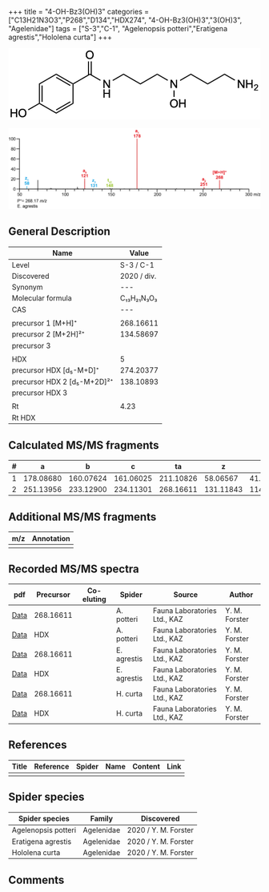+++
title = "4-OH-Bz3(OH)3"
categories = ["C13H21N3O3","P268","D134","HDX274",
"4-OH-Bz3(OH)3","3(OH)3",
"Agelenidae"]
tags = ["S-3","C-1",
"Agelenopsis potteri","Eratigena agrestis","Hololena curta"]
+++

![](/img/4-OH-Bz3(OH)3.png)

![](/img_MSMS/268_4-OH-Bz3(OH)3_Ea.png?classes=border)

## General Description

| Name                        | Value       |
|-----------------------------|-------------|
| Level                       | S-3 / C-1   |
| Discovered                  | 2020 / div. |
| Synonym                     | ---         |
| Molecular formula           | C₁₃H₂₁N₃O₃  |
| CAS                         | ---         |
|                             |             |
| precursor 1 [M+H]⁺          | 268.16611   |
| precursor 2 [M+2H]²⁺        | 134.58697   |
| precursor 3                 |             |
|                             |             |
| HDX                         | 5           |
| precursor HDX   [d₅-M+D]⁺   | 274.20377   |
| precursor HDX 2 [d₅-M+2D]²⁺ | 138.10893   |
| precursor HDX 3             |             |
|                             |             |
| Rt                          | 4.23        |
| Rt HDX                      |             |

## Calculated MS/MS fragments

| # | a         | b         | c         | ta        | z         | y         | tz        |
|---|-----------|-----------|-----------|-----------|-----------|-----------|-----------|
| 1 | 178.08680 | 160.07624 | 161.06025 | 211.10826 | 58.06567  | 41.03912  | 91.08713  |
| 2 | 251.13956 | 233.12900 | 234.11301 | 268.16611 | 131.11843 | 114.09188 | 148.14498 |

## Additional MS/MS fragments

| m/z | Annotation |
|-----|------------|
|     |            |

## Recorded MS/MS spectra

| pdf                                              | Precursor | Co-eluting | Spider      | Source                       | Author        |
|--------------------------------------------------|-----------|------------|-------------|------------------------------|---------------|
| [Data](/pdf/A-potteri/268_4-OH-Bz3(OH)3_Ap.pdf) | 268.16611 |           | A. potteri | Fauna Laboratories Ltd., KAZ | Y. M. Forster |
| [Data](/pdf/A-potteri/268_4-OH-Bz3(OH)3_Ap_HDX.pdf) | HDX |           | A. potteri | Fauna Laboratories Ltd., KAZ | Y. M. Forster |
| [Data](/pdf/E-agrestis/268_4-OH-Bz3(OH)3_Ea.pdf) | 268.16611 |            | E. agrestis | Fauna Laboratories Ltd., KAZ | Y. M. Forster |
| [Data](/pdf/E-agrestis/268_4-OH-Bz3(OH)3_Ea_HDX.pdf) | HDX |            | E. agrestis | Fauna Laboratories Ltd., KAZ | Y. M. Forster |
| [Data](/pdf/H-curta/268_4-OH-Bz3(OH)3_Hc.pdf) | 268.16611 |           | H. curta | Fauna Laboratories Ltd., KAZ | Y. M. Forster |
| [Data](/pdf/H-curta/268_4-OH-Bz3(OH)3_Hc_HDX.pdf) | HDX |           | H. curta | Fauna Laboratories Ltd., KAZ | Y. M. Forster |

## References

| Title | Reference | Spider | Name | Content | Link |
|-------|-----------|--------|------|---------|------|
|       |           |        |      |         |      |

## Spider species

| Spider species     | Family     | Discovered           |
|--------------------|------------|----------------------|
| Agelenopsis potteri | Agelenidae | 2020 / Y. M. Forster |
| Eratigena agrestis | Agelenidae | 2020 / Y. M. Forster |
| Hololena curta | Agelenidae | 2020 / Y. M. Forster |

## Comments
